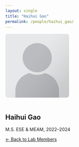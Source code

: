 ```yaml
---
layout: single
title: "Haihui Gao"
permalink: /people/haihui_gao/
---
```


<img src="/assets/images/people/generic-avatar.png" alt="Haihui Gao" style="max-width:200px; border-radius:8px; margin-bottom:1rem;">

## Haihui Gao

M.S. ESE & MEAM, 2022–2024

[← Back to Lab Members](/people/)
